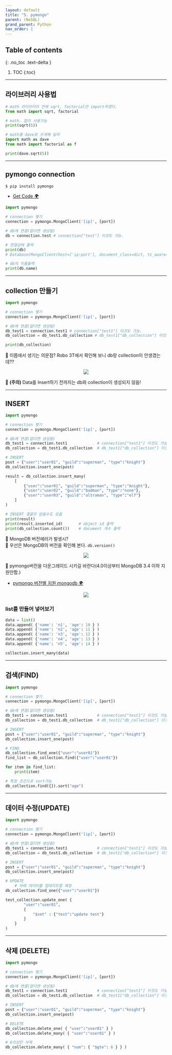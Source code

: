 ```yaml
---
layout: default
title: "5. pymongo"
parent: (NoSQL)
grand_parent: Python
nav_order: 1
---
```


## Table of contents
{: .no_toc .text-delta }

1. TOC
{:toc}

---

## 라이브러리 사용법

```py
# math 라이브러리 안에 sqrt, factorial만 import하겠다.
from math import sqrt, factorial

# math. 없이 사용가능
print(sqrt(5))
```

```py
# math를 dave로 쓰게해 달라
import math as dave
from math import factorial as f

print(dave.sqrt(5))
```

---

## pymongo connection

```s
$ pip install pymongo
```

* [Get Code 🌍](https://github.com/EasyCoding-7/pymongo_examples/tree/main/pymongo_1)

```py
import pymongo

# connection 맺기
connection = pymongo.MongoClient('[ip]', [port])

# db에 연결(없다면 생성됨)
db = connection.test # connection["test"] 이것도 가능.

# 연결상태 출력
print(db)
# Database(MongoClient(host=['ip:port'], document_class=dict, tz_aware=False, connect=True), 'users')

# db의 이름출력
print(db.name)
```

---

## collection 만들기

```py
import pymongo

# connection 맺기
connection = pymongo.MongoClient('[ip]', [port])

# db에 연결(없다면 생성됨)
db_test1 = connection.test1 # connection["test1"] 이것도 가능.
db_collection = db_test1.db_collection # db_test1["db_collection"] 이것도 가능.

print(db_collection)
```

🦐 이쯤에서 생기는 의문점? Robo 3T에서 확인해 보니 db랑 collection이 안생겼는데??

<p align="center">
  <img src="https://taehyungs-programming-blog.github.io/blog/assets/images/python/nosql/nosql-5-1.png"/>
</p>

🦐 **(주의)** Data를 Insert하기 전까지는 db와 collection이 생성되지 않음!

---

## INSERT

```py
import pymongo

# connection 맺기
connection = pymongo.MongoClient('[ip]', [port])

# db에 연결(없다면 생성됨)
db_test1 = connection.test1             # connection["test1"] 이것도 가능.
db_collection = db_test1.db_collection  # db_test1["db_collection"] 이것도 가능.

# INSERT
post = {"user":"user01", "guild":"superman", "type":"knight"}
db_collection.insert_one(post)

result = db_collection.insert_many(
    [
        {"user":"user01", "guild":"superman", "type":"knight"},
        {"user":"user02", "guild":"badman", "type":"none"},
        {"user":"user03", "guild":"ultraman", "type":"elf"}
    ]
)

# INSERT 결괄르 받을수도 있음
print(result)
print(result.inserted_id)       # object id 출력
print(db_collection.count())    # document 개수 출력
```

🦐 MongoDB 버전에러가 발생시? <br>
🦐 우선은 MongoDB의 버전을 확인해 본다. `db.version()`

<p align="center">
  <img src="https://taehyungs-programming-blog.github.io/blog/assets/images/python/nosql/nosql-5-2.png"/>
</p>

🦐 pymongo버전을 다운그레이드 시키길 바란다(4.0이상부터 MongoDB 3.4 이하 지원안함.)

* [pymongo 버전별 지원 mongodb 🌍](https://docs.mongodb.com/drivers/pymongo/)

<p align="center">
  <img src="https://taehyungs-programming-blog.github.io/blog/assets/images/python/nosql/nosql-5-3.png"/>
</p>


### list를 만들어 넣어보기

```py
data = list()
data.append( {'name': 'n1', 'age': 10 } )
data.append( {'name': 'n2', 'age': 11 } )
data.append( {'name': 'n3', 'age': 12 } )
data.append( {'name': 'n4', 'age': 13 } )
data.append( {'name': 'n5', 'age': 14 } )

collection.insert_many(data)
```

---

## 검색(FIND)

```py
import pymongo

# connection 맺기
connection = pymongo.MongoClient('[ip]', [port])

# db에 연결(없다면 생성됨)
db_test1 = connection.test1             # connection["test1"] 이것도 가능.
db_collection = db_test1.db_collection  # db_test1["db_collection"] 이것도 가능.

# INSERT
post = {"user":"user01", "guild":"superman", "type":"knight"}
db_collection.insert_one(post)

# FIND
db_collection.find_one({"user":"user01"})
find_list = db_collection.find({"user":"user01"})

for item in find_list:
    print(item)
```

```py
# 특정 조건으로 sort가능
db_collection.find({}).sort("age")
```

---

## 데이터 수정(UPDATE)

```py
import pymongo

# connection 맺기
connection = pymongo.MongoClient('[ip]', [port])

# db에 연결(없다면 생성됨)
db_test1 = connection.test1             # connection["test1"] 이것도 가능.
db_collection = db_test1.db_collection  # db_test1["db_collection"] 이것도 가능.

# INSERT
post = {"user":"user01", "guild":"superman", "type":"knight"}
db_collection.insert_one(post)

# UPDATE
    # 아래 데이터를 업데이트할 예정
db_collection.find_one({"user":"user01"})

test_collection.update_one( {
        "user":"user01",
        {
            "$set" : {"test":"update test"}
        }
    }
)
```

---

## 삭제 (DELETE)

```py
import pymongo

# connection 맺기
connection = pymongo.MongoClient('[ip]', [port])

# db에 연결(없다면 생성됨)
db_test1 = connection.test1             # connection["test1"] 이것도 가능.
db_collection = db_test1.db_collection  # db_test1["db_collection"] 이것도 가능.

# INSERT
post = {"user":"user01", "guild":"superman", "type":"knight"}
db_collection.insert_one(post)

# DELETE
db_collection.delete_one( { "user":"user01" } )
db_collection.delete_many( { "user":"user01" } )
```

```py
# 6이상만 삭제
db_collection.delete_many( { "num": { "$gte": 6 } } )
```